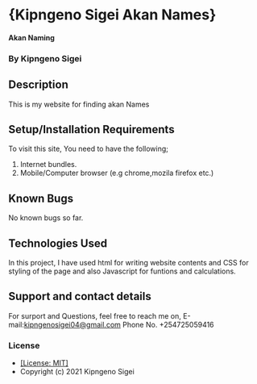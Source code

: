 # {Kipngeno Sigei Akan Names}
#### Akan Naming 
### By Kipngeno Sigei 
## Description
This is my website for finding akan Names
## Setup/Installation Requirements
To visit this site, You need to have the following;
1. Internet bundles.
2. Mobile/Computer browser (e.g chrome,mozila firefox etc.)
## Known Bugs
No known bugs so far.
## Technologies Used
In this project, I have used html for writing website contents and CSS for styling of the page and also Javascript for funtions and calculations.
## Support and contact details
For surport and Questions, feel free to reach me on,
E-mail:kipngenosigei04@gmail.com
Phone No. +254725059416


### License


* [[License: MIT]](LICENSE.md)
* Copyright (c) 2021 Kipngeno Sigei
